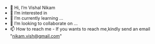 - 👋 Hi, I’m Vishal Nikam
- 👀 I’m interested in 
- 🌱 I’m currently learning ...
- 💞️ I’m looking to collaborate on ...
- 📫 How to reach me - If you wants to reach me,kindly send an email "nikam.vish@gmail.com"

<!---
vishalnikam/vishalnikam is a ✨ special ✨ repository because its `README.md` (this file) appears on your GitHub profile.
You can click the Preview link to take a look at your changes.
--->
